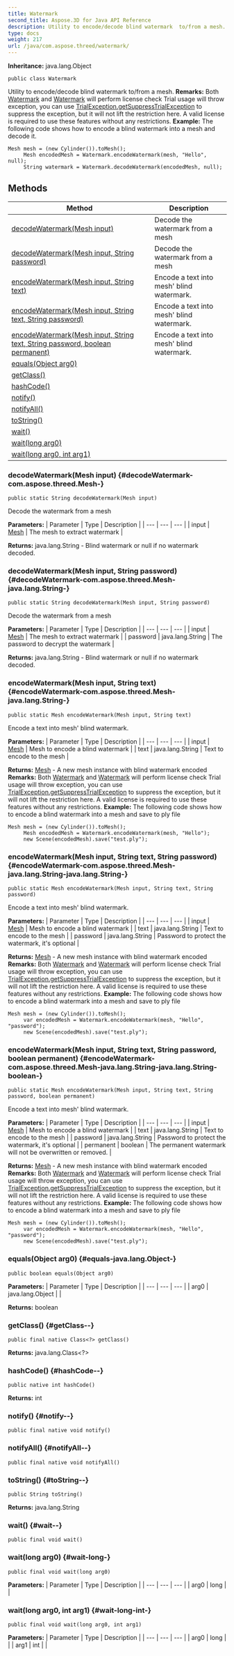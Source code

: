 ```yaml
---
title: Watermark
second_title: Aspose.3D for Java API Reference
description: Utility to encode/decode blind watermark  to/from a mesh.
type: docs
weight: 217
url: /java/com.aspose.threed/watermark/
---
```


**Inheritance:**
java.lang.Object
```
public class Watermark
```

Utility to encode/decode blind watermark to/from a mesh. **Remarks:** Both [Watermark](../../com.aspose.threed/watermark) and [Watermark](../../com.aspose.threed/watermark) will perform license check Trial usage will throw exception, you can use [TrialException.getSuppressTrialException](../../com.aspose.threed/trialexception\#getSuppressTrialException) to suppress the exception, but it will not lift the restriction here. A valid license is required to use these features without any restrictions. **Example:** The following code shows how to encode a blind watermark into a mesh and decode it.

```
Mesh mesh = (new Cylinder()).toMesh();
     Mesh encodedMesh = Watermark.encodeWatermark(mesh, "Hello", null);
     String watermark = Watermark.decodeWatermark(encodedMesh, null);
```
## Methods

| Method | Description |
| --- | --- |
| [decodeWatermark(Mesh input)](#decodeWatermark-com.aspose.threed.Mesh-) | Decode the watermark from a mesh |
| [decodeWatermark(Mesh input, String password)](#decodeWatermark-com.aspose.threed.Mesh-java.lang.String-) | Decode the watermark from a mesh |
| [encodeWatermark(Mesh input, String text)](#encodeWatermark-com.aspose.threed.Mesh-java.lang.String-) | Encode a text into mesh' blind watermark. |
| [encodeWatermark(Mesh input, String text, String password)](#encodeWatermark-com.aspose.threed.Mesh-java.lang.String-java.lang.String-) | Encode a text into mesh' blind watermark. |
| [encodeWatermark(Mesh input, String text, String password, boolean permanent)](#encodeWatermark-com.aspose.threed.Mesh-java.lang.String-java.lang.String-boolean-) | Encode a text into mesh' blind watermark. |
| [equals(Object arg0)](#equals-java.lang.Object-) |  |
| [getClass()](#getClass--) |  |
| [hashCode()](#hashCode--) |  |
| [notify()](#notify--) |  |
| [notifyAll()](#notifyAll--) |  |
| [toString()](#toString--) |  |
| [wait()](#wait--) |  |
| [wait(long arg0)](#wait-long-) |  |
| [wait(long arg0, int arg1)](#wait-long-int-) |  |
### decodeWatermark(Mesh input) {#decodeWatermark-com.aspose.threed.Mesh-}
```
public static String decodeWatermark(Mesh input)
```


Decode the watermark from a mesh

**Parameters:**
| Parameter | Type | Description |
| --- | --- | --- |
| input | [Mesh](../../com.aspose.threed/mesh) | The mesh to extract watermark |

**Returns:**
java.lang.String - Blind watermark or null if no watermark decoded.
### decodeWatermark(Mesh input, String password) {#decodeWatermark-com.aspose.threed.Mesh-java.lang.String-}
```
public static String decodeWatermark(Mesh input, String password)
```


Decode the watermark from a mesh

**Parameters:**
| Parameter | Type | Description |
| --- | --- | --- |
| input | [Mesh](../../com.aspose.threed/mesh) | The mesh to extract watermark |
| password | java.lang.String | The password to decrypt the watermark |

**Returns:**
java.lang.String - Blind watermark or null if no watermark decoded.
### encodeWatermark(Mesh input, String text) {#encodeWatermark-com.aspose.threed.Mesh-java.lang.String-}
```
public static Mesh encodeWatermark(Mesh input, String text)
```


Encode a text into mesh' blind watermark.

**Parameters:**
| Parameter | Type | Description |
| --- | --- | --- |
| input | [Mesh](../../com.aspose.threed/mesh) | Mesh to encode a blind watermark |
| text | java.lang.String | Text to encode to the mesh |

**Returns:**
[Mesh](../../com.aspose.threed/mesh) - A new mesh instance with blind watermark encoded **Remarks:** Both [Watermark](../../com.aspose.threed/watermark) and [Watermark](../../com.aspose.threed/watermark) will perform license check Trial usage will throw exception, you can use [TrialException.getSuppressTrialException](../../com.aspose.threed/trialexception\#getSuppressTrialException) to suppress the exception, but it will not lift the restriction here. A valid license is required to use these features without any restrictions. **Example:** The following code shows how to encode a blind watermark into a mesh and save to ply file

```
Mesh mesh = (new Cylinder()).toMesh();
     Mesh encodedMesh = Watermark.encodeWatermark(mesh, "Hello");
     new Scene(encodedMesh).save("test.ply");
```
### encodeWatermark(Mesh input, String text, String password) {#encodeWatermark-com.aspose.threed.Mesh-java.lang.String-java.lang.String-}
```
public static Mesh encodeWatermark(Mesh input, String text, String password)
```


Encode a text into mesh' blind watermark.

**Parameters:**
| Parameter | Type | Description |
| --- | --- | --- |
| input | [Mesh](../../com.aspose.threed/mesh) | Mesh to encode a blind watermark |
| text | java.lang.String | Text to encode to the mesh |
| password | java.lang.String | Password to protect the watermark, it's optional |

**Returns:**
[Mesh](../../com.aspose.threed/mesh) - A new mesh instance with blind watermark encoded **Remarks:** Both [Watermark](../../com.aspose.threed/watermark) and [Watermark](../../com.aspose.threed/watermark) will perform license check Trial usage will throw exception, you can use [TrialException.getSuppressTrialException](../../com.aspose.threed/trialexception\#getSuppressTrialException) to suppress the exception, but it will not lift the restriction here. A valid license is required to use these features without any restrictions. **Example:** The following code shows how to encode a blind watermark into a mesh and save to ply file

```
Mesh mesh = (new Cylinder()).toMesh();
     var encodedMesh = Watermark.encodeWatermark(mesh, "Hello", "password");
     new Scene(encodedMesh).save("test.ply");
```
### encodeWatermark(Mesh input, String text, String password, boolean permanent) {#encodeWatermark-com.aspose.threed.Mesh-java.lang.String-java.lang.String-boolean-}
```
public static Mesh encodeWatermark(Mesh input, String text, String password, boolean permanent)
```


Encode a text into mesh' blind watermark.

**Parameters:**
| Parameter | Type | Description |
| --- | --- | --- |
| input | [Mesh](../../com.aspose.threed/mesh) | Mesh to encode a blind watermark |
| text | java.lang.String | Text to encode to the mesh |
| password | java.lang.String | Password to protect the watermark, it's optional |
| permanent | boolean | The permanent watermark will not be overwritten or removed. |

**Returns:**
[Mesh](../../com.aspose.threed/mesh) - A new mesh instance with blind watermark encoded **Remarks:** Both [Watermark](../../com.aspose.threed/watermark) and [Watermark](../../com.aspose.threed/watermark) will perform license check Trial usage will throw exception, you can use [TrialException.getSuppressTrialException](../../com.aspose.threed/trialexception\#getSuppressTrialException) to suppress the exception, but it will not lift the restriction here. A valid license is required to use these features without any restrictions. **Example:** The following code shows how to encode a blind watermark into a mesh and save to ply file

```
Mesh mesh = (new Cylinder()).toMesh();
     var encodedMesh = Watermark.encodeWatermark(mesh, "Hello", "password");
     new Scene(encodedMesh).save("test.ply");
```
### equals(Object arg0) {#equals-java.lang.Object-}
```
public boolean equals(Object arg0)
```




**Parameters:**
| Parameter | Type | Description |
| --- | --- | --- |
| arg0 | java.lang.Object |  |

**Returns:**
boolean
### getClass() {#getClass--}
```
public final native Class<?> getClass()
```




**Returns:**
java.lang.Class<?>
### hashCode() {#hashCode--}
```
public native int hashCode()
```




**Returns:**
int
### notify() {#notify--}
```
public final native void notify()
```




### notifyAll() {#notifyAll--}
```
public final native void notifyAll()
```




### toString() {#toString--}
```
public String toString()
```




**Returns:**
java.lang.String
### wait() {#wait--}
```
public final void wait()
```




### wait(long arg0) {#wait-long-}
```
public final void wait(long arg0)
```




**Parameters:**
| Parameter | Type | Description |
| --- | --- | --- |
| arg0 | long |  |

### wait(long arg0, int arg1) {#wait-long-int-}
```
public final void wait(long arg0, int arg1)
```




**Parameters:**
| Parameter | Type | Description |
| --- | --- | --- |
| arg0 | long |  |
| arg1 | int |  |

